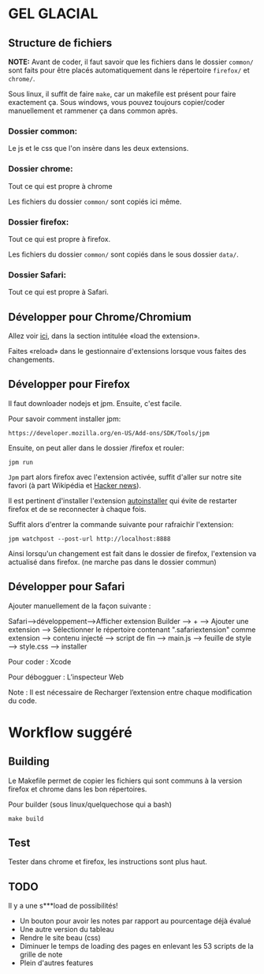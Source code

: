 # GEL GLACIAL

## Structure de fichiers

**NOTE:** Avant de coder, il faut savoir que les fichiers dans le dossier `common/` sont faits pour être placés automatiquement dans le répertoire `firefox/` et `chrome/`.

Sous linux, il suffit de faire `make`, car un makefile est présent pour faire exactement ça. Sous windows, vous pouvez toujours copier/coder manuellement et rammener ça dans common après.

### Dossier common:

Le js et le css que l'on insère dans les deux extensions.

### Dossier chrome:

Tout ce qui est propre à chrome

Les fichiers du dossier `common/` sont copiés ici même.

### Dossier firefox:

Tout ce qui est propre à firefox. 

Les fichiers du dossier `common/` sont copiés dans le sous dossier `data/`.

### Dossier Safari:

Tout ce qui est propre à Safari. 


## Développer pour Chrome/Chromium

Allez voir [ici](https://developer.chrome.com/extensions/getstarted), dans la section intitulée «load the extension».

Faites «reload» dans le gestionnaire d'extensions lorsque vous faites des changements.

## Développer pour Firefox

Il faut downloader nodejs et jpm. Ensuite, c'est facile.

Pour savoir comment installer jpm:

    https://developer.mozilla.org/en-US/Add-ons/SDK/Tools/jpm

Ensuite, on peut aller dans le dossier /firefox et rouler:

    jpm run

`Jpm` part alors firefox avec l'extension activée, suffit d'aller sur notre site favori (à part Wikipédia et [Hacker news](http://news.ycombinator.com)).

Il est pertinent d'installer l'extension [autoinstaller](https://addons.mozilla.org/en-US/firefox/addon/autoinstaller/) qui évite de restarter firefox et de se reconnecter à chaque fois.

Suffit alors d'entrer la commande suivante pour rafraichir l'extension:

    jpm watchpost --post-url http://localhost:8888

Ainsi lorsqu'un changement est fait dans le dossier de firefox, l'extension va actualisé dans firefox. (ne marche pas dans le dossier commun)

## Développer pour Safari

Ajouter manuellement de la façon suivante :

Safari-->développement-->Afficher extension Builder --> + --> Ajouter une extension --> Sélectionner le répertoire contenant ".safariextension" comme extension -->  contenu injecté —> script de fin —> main.js —> feuille de style —> style.css —> installer

Pour coder	 : Xcode 

Pour débogguer	 : L’inspecteur Web

Note : Il est nécessaire de Recharger l’extension entre chaque  modification du code.


# Workflow suggéré

## Building

Le Makefile permet de copier les fichiers qui sont communs à la version firefox et chrome dans les bon répertoires.

Pour builder (sous linux/quelquechose qui a bash)

    make build

## Test

Tester dans chrome et firefox, les instructions sont plus haut.


## TODO

Il y a une s***load de possibilités!

* Un bouton pour avoir les notes par rapport au pourcentage déjà évalué
* Une autre version du tableau
* Rendre le site beau (css)
* Diminuer le temps de loading des pages en enlevant les 53 scripts de la grille de note
* Plein d'autres features
